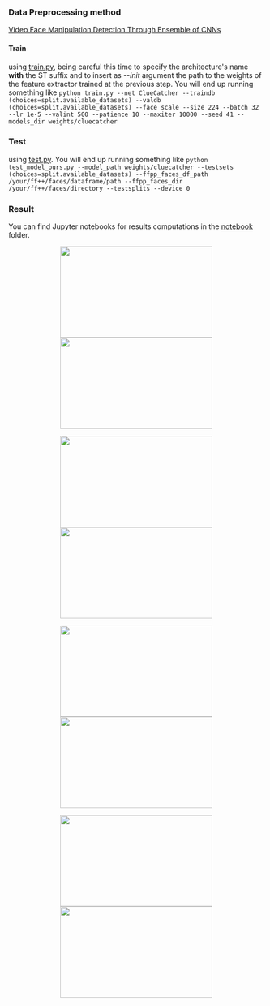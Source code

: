 ### Data Preprocessing method
[Video Face Manipulation Detection Through Ensemble of CNNs](https://github.com/polimi-ispl/icpr2020dfdc/tree/master)

#### Train
using [train.py](train.py), being careful this time to specify the architecture's name **with** the ST suffix and to insert as *--init* argument the path to the weights of the feature extractor trained at the previous step. You will end up running something like `python train.py --net ClueCatcher --traindb (choices=split.available_datasets) --valdb (choices=split.available_datasets) --face scale --size 224 --batch 32 --lr 1e-5 --valint 500 --patience 10 --maxiter 10000 --seed 41 --models_dir weights/cluecatcher`

### Test 
using [test.py](test.py). You will end up running something like `python test_model_ours.py --model_path weights/cluecatcher --testsets (choices=split.available_datasets) --ffpp_faces_df_path /your/ff++/faces/dataframe/path --ffpp_faces_dir /your/ff++/faces/directory --testsplits --device 0`

### Result
You can find Jupyter notebooks for results computations in the [notebook](notebook) folder.

<p align='center'>
  <img src="demo/scoreid0_0002.gif" width="300" height='180'/>
  <img src="demo/scoreid0_id3_0002.gif" width="300" height='180'/>
</p>
<p align='center'>
  <img src="demo/scoreid0_id20_0002.gif"  width="300" height='180'/>
  <img src="demo/scoreid0_id23_0002.gif"  width="300" height='180'/>
</p>
<p align='center'>
  <img src="demo/scoreid38_0004.gif" width="300" height='180'/>
  <img src="demo/scoreid38_id_23_0004.gif"  width="300" height='180'/>
</p>
<p align='center'>
  <img src="demo/scoreid38_id_26_0004.gif" width="300" height='180'/>
  <img src="demo/scoreid38_id_28_0004.gif" width="300" height='180'/>
</p>
